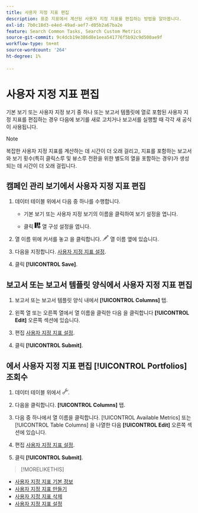```yaml
---
title: 사용자 지정 지표 편집
description: 표준 지표에서 계산된 사용자 지정 지표를 편집하는 방법을 알아봅니다.
exl-id: 7b0c18d3-e4ed-49ad-aef7-d05b2a67ba2e
feature: Search Common Tasks, Search Custom Metrics
source-git-commit: 9c4dcb19e386d8e1eea541776f5b92c9d500ae9f
workflow-type: tm+mt
source-wordcount: '264'
ht-degree: 1%

---
```


# 사용자 지정 지표 편집

기본 보기 또는 사용자 지정 보기 중 하나 또는 보고서 템플릿에 열로 포함된 사용자 지정 지표를 편집하는 경우 다음에 보기를 새로 고치거나 보고서를 실행할 때 각각 새 공식이 사용됩니다.

>[!NOTE]
>
>복잡한 사용자 지정 지표를 계산하는 데 시간이 더 오래 걸리고, 지표를 포함하는 보고서와 보기 횟수(특히 클릭스루 및 뷰스루 전환을 위한 별도의 열을 포함하는 경우)가 생성되는 데 시간이 더 오래 걸립니다.

## 캠페인 관리 보기에서 사용자 지정 지표 편집

1. 데이터 테이블 위에서 다음 중 하나를 수행합니다.

   * 기본 보기 또는 사용자 지정 보기의 이름을 클릭하여 보기 설정을 엽니다.

   * 클릭 ![사용자 정의 열](/help/search-social-commerce/assets/custom-columns.png "사용자 정의 열") 열 구성 설정을 엽니다.

1. 열 이름 위에 커서를 놓고 을 클릭합니다. ![편집](/help/search-social-commerce/assets/edit.png "편집") 열 이름 옆에 있습니다.

1. 다음을 지정합니다. [사용자 지정 지표 설정](custom-metric-settings.md).

1. 클릭 **[!UICONTROL Save]**.

## 보고서 또는 보고서 템플릿 양식에서 사용자 지정 지표 편집

1. 보고서 또는 보고서 템플릿 양식 내에서 **[!UICONTROL Columns]** 탭.

1. 왼쪽 열 또는 오른쪽 열에서 열 이름을 클릭한 다음 을 클릭합니다 **[!UICONTROL Edit]** 오른쪽 섹션에 있습니다.

1. 편집 [사용자 지정 지표 설정](custom-metric-settings.md).

1. 클릭 **[!UICONTROL Submit]**.

## 에서 사용자 지정 지표 편집 [!UICONTROL Portfolios] 조회수

1. 데이터 테이블 위에서 ![선택한 보기 편집](/help/search-social-commerce/assets/view-settings.png "선택한 보기 편집").

1. 다음을 클릭합니다. **[!UICONTROL Columns]** 탭.

1. 다음 중 하나에서 열 이름을 클릭합니다. [!UICONTROL Available Metrics] 또는 [!UICONTROL Table Columns] 을 나열한 다음 **[!UICONTROL Edit]** 오른쪽 섹션에 있습니다.

1. 편집 [사용자 지정 지표 설정](custom-metric-settings.md).

1. 클릭 **[!UICONTROL Submit]**.

>[!MORELIKETHIS]
>
* [사용자 지정 지표 기본 정보](custom-metric-about.md)
* [사용자 지정 지표 만들기](custom-metric-create.md)
* [사용자 지정 지표 삭제](custom-metric-delete.md)
* [사용자 지정 지표 설정](custom-metric-settings.md)
